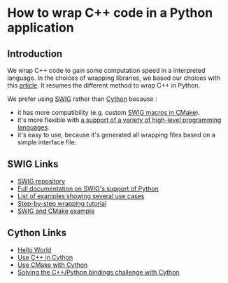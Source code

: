 # How to wrap C++ code in a Python application

## Introduction
We wrap C++ code to gain some computation speed in a interpreted language. In the choices of wrapping libraries, we based our choices with this [article](http://scipy-lectures.org/advanced/interfacing_with_c/interfacing_with_c.html).
It resumes the different method to wrap C++ in Python.

We prefer using [SWIG](https://en.wikipedia.org/wiki/SWIG) rather than [Cython](https://en.wikipedia.org/wiki/Cython) because :
- it has more compatibility (e.g. custom [SWIG macros in CMake](https://cmake.org/cmake/help/latest/module/UseSWIG.html)).
- it's more flexible with [a support of a variety of high-level programming languages](https://www.swig.org/compare.html).
- it's easy to use, because it's generated all wrapping files based on a simple interface file.

## SWIG Links
- [SWIG repository](https://github.com/swig/swig/tree/master)
- [Full documentation on SWIG's support of Python](https://www.swig.org/Doc4.1/SWIGDocumentation.html#Python)
- [List of examples showing several use cases](https://github.com/swig/swig/tree/master/Examples/python)
- [Step-by-step wrapping tutorial](https://dridk.me/swig.html)
- [SWIG and CMake example](https://iamsorush.com/posts/cpp-csharp-swig/)

## Cython Links
- [Hello World](https://cython.readthedocs.io/en/latest/src/tutorial/cython_tutorial.html)
- [Use C++ in Cython](https://cython.readthedocs.io/en/latest/src/userguide/wrapping_CPlusPlus.html)
- [Use CMake with Cython](https://github.com/kmhsonnenkind/cmake-cython-example)
- [Solving the C++/Python bindings challenge with Cython](https://dmtn-013.lsst.io/#solving-the-c-python-bindings-challenge-with-cython)
